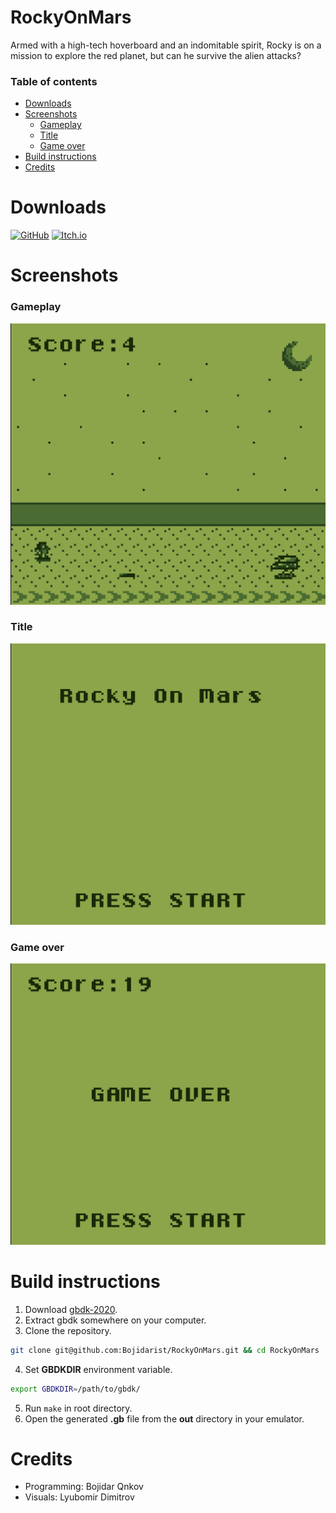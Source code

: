 # RockyOnMars <!-- omit from toc -->

Armed with a high-tech hoverboard and an indomitable spirit, Rocky is on a mission to explore the red planet, but can he survive the alien attacks?

### Table of contents <!-- omit from toc -->
- [Downloads](#downloads)
- [Screenshots](#screenshots)
    - [Gameplay](#gameplay)
    - [Title](#title)
    - [Game over](#game-over)
- [Build instructions](#build-instructions)
- [Credits](#credits)

# Downloads
[![GitHub](https://img.shields.io/badge/github-%23121011.svg?style=for-the-badge&logo=github&logoColor=white)](https://github.com/Bojidarist/RockyOnMars/releases)
[![Itch.io](https://img.shields.io/badge/Itch-%23FF0B34.svg?style=for-the-badge&logo=Itch.io&logoColor=white)](https://bojidarist.itch.io/rocky-on-mars)

# Screenshots
### Gameplay
![Gameplay Screen](./screenshots/gameplay_screen.png)

### Title
![Title Screen](./screenshots/title_screen.png)

### Game over
![Game Over Screen](./screenshots/game_over_screen.png)

# Build instructions

1. Download [gbdk-2020](https://github.com/gbdk-2020/gbdk-2020/releases).
2. Extract gbdk somewhere on your computer.
3. Clone the repository.

```bash
git clone git@github.com:Bojidarist/RockyOnMars.git && cd RockyOnMars
```

4. Set **GBDKDIR** environment variable.

```bash
export GBDKDIR=/path/to/gbdk/
```

5. Run `make` in root directory.
6. Open the generated **.gb** file from the **out** directory in your emulator.

# Credits

- Programming: Bojidar Qnkov
- Visuals: Lyubomir Dimitrov
